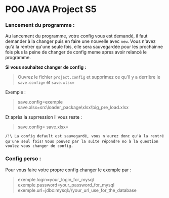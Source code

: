 # POO JAVA Project S5
### Lancement du programme :

Au lancement du programme, votre config vous est demandé, il faut demander à la changer puis en faire une nouvelle avec `new`. Vous n'avez qu'à la rentrer qu'une seule fois, elle sera sauvegardée pour les prochainne fois plus la peine de changer de config meme apres avoir relancé le programme.

__Si vous souhaitez changer de config :__
> Ouvrez le fichier `project.config` et supprimez ce qu'il y a derrière le `save.config=` et `save.xlsx=`

Exemple : 
> save.config=exemple
> save.xlsx=src\loader_package\xlsx\big_pre_load.xlsx

Et après la suprression il vous reste : 
> save.config=
> save.xlsx=

```/!\ La config default est sauvegardé, vous n'aurez donc qu'à la rentré qu'une seul fois!``` 
```Vous pouvez par la suite répondre no à la question voulez vous changer de config.```

### Config perso :
Pour vous faire votre propre config changer le exemple par :
> exemple.login=your_login_for_mysql 
> exemple.password=your_password_for_mysql 
> exemple.url=jdbc:mysql://your_url_use_for_the_database

